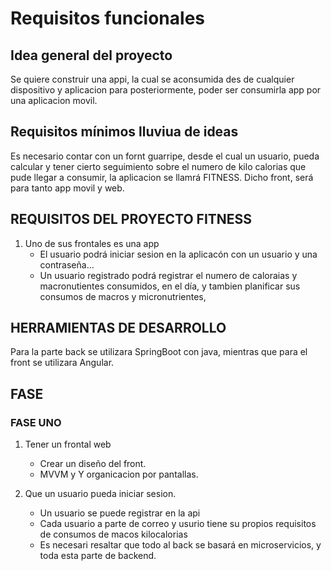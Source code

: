 # Requisitos funcionales

## Idea general del proyecto
Se quiere construir una appi, la cual se aconsumida des de cualquier dispositivo y aplicacion para posteriormente, poder ser consumirla app por una aplicacion movil.

## Requisitos mínimos lluviua de ideas

Es necesario contar con un fornt guarripe, desde el cual un usuario, pueda calcular y tener cierto seguimiento sobre el numero de kilo calorias que pude llegar a consumir, la aplicacion se llamrá FITNESS. Dicho front, será para tanto app movil y web.

## REQUISITOS DEL PROYECTO FITNESS
1. Uno de sus frontales es una app
    - El usuario podrá iniciar sesion en la aplicacón con un usuario y una contraseña...
    - Un usuario registrado podrá registrar el numero de caloraias y macronutientes consumidos, en el día, y tambien planificar sus consumos de macros y micronutrientes,

## HERRAMIENTAS DE DESARROLLO

Para la parte back se utilizara SpringBoot con java, mientras que para el front se utilizara Angular.
## FASE

### FASE UNO 

1. Tener un frontal web
    - Crear un diseño del front.
    - MVVM y Y organicacion por pantallas.

2. Que un usuario pueda iniciar sesion.
    - Un usuario se puede registrar en la api
    - Cada usuario a parte de correo y usurio tiene su propios requisitos de consumos de macos kilocalorias
    - Es necesari resaltar que todo al back se basará en microservicios, y toda esta parte de backend.  
